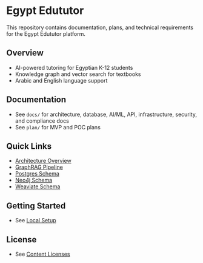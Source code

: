 # Egypt Edututor

This repository contains documentation, plans, and technical requirements for the Egypt Edututor platform.

## Overview
- AI-powered tutoring for Egyptian K-12 students
- Knowledge graph and vector search for textbooks
- Arabic and English language support

## Documentation
- See `docs/` for architecture, database, AI/ML, API, infrastructure, security, and compliance docs
- See `plan/` for MVP and POC plans

## Quick Links
- [Architecture Overview](docs/01-architecture/SYSTEM_OVERVIEW.md)
- [GraphRAG Pipeline](docs/03-ai-ml/GRAPH_RAG.md)
- [Postgres Schema](docs/02-database/POSTGRES_SCHEMA.md)
- [Neo4j Schema](docs/02-database/NEO4J_SCHEMA.md)
- [Weaviate Schema](docs/02-database/WEAVIATE_SCHEMA.md)

## Getting Started
- See [Local Setup](docs/07-dev-environment/LOCAL_SETUP.md)

## License
- See [Content Licenses](docs/11-compliance-licensing/CONTENT_LICENSES.md)

